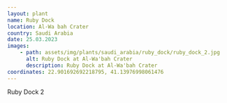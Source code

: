 ```yaml
---
layout: plant
name: Ruby Dock
location: Al-Wa bah Crater
country: Saudi Arabia
date: 25.03.2023
images:
    - path: assets/img/plants/saudi_arabia/ruby_dock/ruby_dock_2.jpg
      alt: Ruby Dock at Al-Wa'bah Crater
      description: Ruby Dock at Al-Wa'bah Crater
coordinates: 22.901692692218795, 41.13976998061476
---
```


Ruby Dock 2